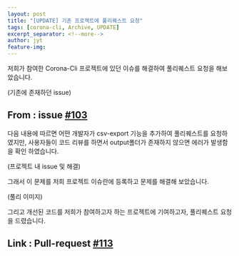 ```yaml
---
layout: post
title: "[UPDATE] 기존 프로젝트에 풀리퀘스트 요청"
tags: [corona-cli, Archive, UPDATE]
excerpt_separator: <!--more-->
author: jyt
feature-img: 
---
```

 
저희가 참여한 Corona-Cli 프로젝트에 있던 이슈를 해결하여 풀리퀘스트 요청을 해보았습니다.

<!--more-->

(기존에 존재하던 issue)

## From : issue [#103](https://github.com/ahmadawais/corona-cli/pull/103)

다음 내용에 따르면 어떤 개발자가 csv-export 기능을 추가하여 풀리퀘스트를 요청하였지만,
사용자들이 코드 리뷰를 하면서 output폴더가 존재하지 않으면 에러가 발생함을 확인 하였습니다.

(프로젝트 내 issue 및 해결)

그래서 이 문제를 저희 프로젝트 이슈란에 등록하고 문제를 해결해 보았습니다.

(풀리 이미지)

그리고 개선된 코드를 저희가 참여하고자 하는 프로젝트에 기여하고자, 풀리퀘스트 요청을 드렸습니다.

## Link : Pull-request [#113](https://github.com/ahmadawais/corona-cli/pull/113)
